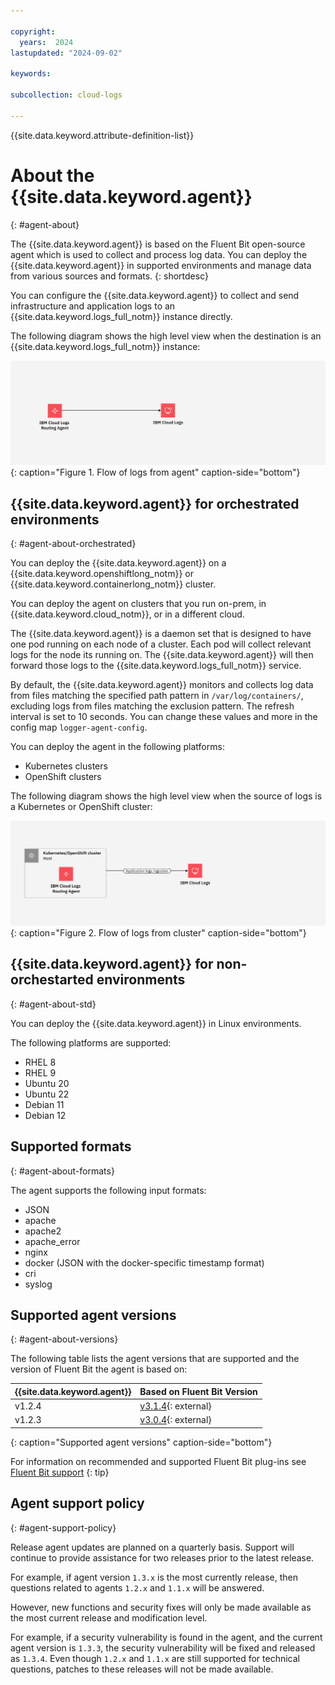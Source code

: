 ```yaml
---

copyright:
  years:  2024
lastupdated: "2024-09-02"

keywords:

subcollection: cloud-logs

---
```


{{site.data.keyword.attribute-definition-list}}



# About the {{site.data.keyword.agent}}
{: #agent-about}

The {{site.data.keyword.agent}} is based on the Fluent Bit open-source agent which is used to collect and process log data. You can deploy the {{site.data.keyword.agent}} in supported environments and manage data from various sources and formats.
{: shortdesc}


You can configure the {{site.data.keyword.agent}} to collect and send infrastructure and application logs to an {{site.data.keyword.logs_full_notm}} instance directly.

The following diagram shows the high level view when the destination is an {{site.data.keyword.logs_full_notm}} instance:

![Flow of logs from agent](../images/cloud-logs-agent-to-instance.png "Flow of logs from agent"){: caption="Figure 1. Flow of logs from agent" caption-side="bottom"}


## {{site.data.keyword.agent}} for orchestrated environments
{: #agent-about-orchestrated}

You can deploy the {{site.data.keyword.agent}} on a {{site.data.keyword.openshiftlong_notm}} or {{site.data.keyword.containerlong_notm}} cluster.

You can deploy the agent on clusters that you run on-prem, in {{site.data.keyword.cloud_notm}}, or in a different cloud.

The {{site.data.keyword.agent}} is a daemon set that is designed to have one pod running on each node of a cluster. Each pod will collect relevant logs for the node its running on. The {{site.data.keyword.agent}} will then forward those logs to the {{site.data.keyword.logs_full_notm}} service.

By default, the {{site.data.keyword.agent}} monitors and collects log data from files matching the specified path pattern in `/var/log/containers/`, excluding logs from files matching the exclusion pattern. The refresh interval is set to 10 seconds. You can change these values and more in the config map `logger-agent-config`.

You can deploy the agent in the following platforms:
- Kubernetes clusters
- OpenShift clusters

The following diagram shows the high level view when the source of logs is a Kubernetes or OpenShift cluster:

![Flow of logs from cluster](../images/cloud-logs-agent-to-instance-2.png "Flow of logs from cluster"){: caption="Figure 2. Flow of logs from cluster" caption-side="bottom"}


## {{site.data.keyword.agent}} for non-orchestarted environments
{: #agent-about-std}

You can deploy the {{site.data.keyword.agent}} in Linux environments.

The following platforms are supported:

- RHEL 8
- RHEL 9
- Ubuntu 20
- Ubuntu 22
- Debian 11
- Debian 12

## Supported formats
{: #agent-about-formats}


The agent supports the following input formats:

* JSON
* apache
* apache2
* apache_error
* nginx
* docker (JSON with the docker-specific timestamp format)
* cri
* syslog

## Supported agent versions
{: #agent-about-versions}

The following table lists the agent versions that are supported and the version of Fluent Bit the agent is based on:

| {{site.data.keyword.agent}}  | Based on Fluent Bit Version |
|-----------------------------------------------------|---------|
| v1.2.4                                              | [v3.1.4](https://fluentbit.io/announcements/v3.1.4/){: external} |
| v1.2.3                                              | [v3.0.4](https://fluentbit.io/announcements/v3.0.4/){: external} |
{: caption="Supported agent versions" caption-side="bottom"}

For information on recommended and supported Fluent Bit plug-ins see [Fluent Bit support](/docs/cloud-logs?topic=cloud-logs-fluentbit-support)
{: tip}

## Agent support policy
{: #agent-support-policy}

Release agent updates are planned on a quarterly basis. Support will continue to provide assistance for two releases prior to the latest release.

For example, if agent version `1.3.x` is the most currently release, then questions related to agents `1.2.x` and `1.1.x` will be answered.

However, new functions and security fixes will only be made available as the most current release and modification level.

For example, if a security vulnerability is found in the agent, and the current agent version is `1.3.3`, the security vulnerability will be fixed and released as `1.3.4`. Even though `1.2.x` and `1.1.x` are still supported for technical questions, patches to these releases will not be made available.
